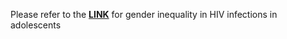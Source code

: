 Please refer to the [**LINK**](https://public.tableau.com/app/profile/findyourwally/viz/GenderInequalityinHIVInfectionsinAdolescents_16420368426340/1)
 for gender inequality in HIV infections in adolescents
